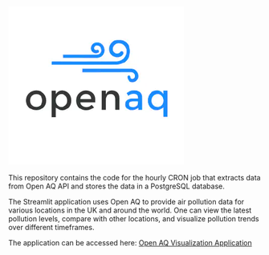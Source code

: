 ![Open AQ Logo](https://raw.githubusercontent.com/BenWierszycki/dfx/main/openaq-logo.webp)

This repository contains the code for the hourly CRON job that extracts data from Open AQ API and stores the data in a PostgreSQL database.

The Streamlit application uses Open AQ to provide air pollution data for various locations in the UK and around the world. One can view the latest pollution levels, compare with other locations, and visualize pollution trends over different timeframes.

The application can be accessed here:
[Open AQ Visualization Application](https://open-aq-visualisation-l5l42rdbgzl.streamlit.app/)

